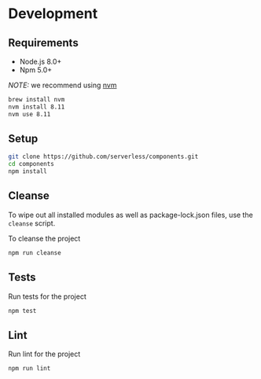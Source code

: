 # Development

## Requirements

* Node.js 8.0+
* Npm 5.0+

_NOTE:_ we recommend using [nvm](https://github.com/creationix/nvm)

```sh
brew install nvm
nvm install 8.11
nvm use 8.11
```

## Setup

```sh
git clone https://github.com/serverless/components.git
cd components
npm install
```

## Cleanse

To wipe out all installed modules as well as package-lock.json files, use the `cleanse` script.

To cleanse the project

```sh
npm run cleanse
```

## Tests

Run tests for the project

```sh
npm test
```

## Lint

Run lint for the project

```sh
npm run lint
```
